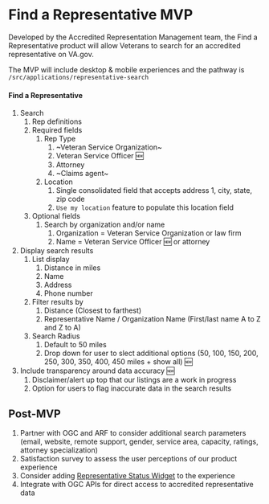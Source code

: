 # Find a Representative MVP

Developed by the Accredited Representation Management team, the Find a Representative product will allow Veterans to search for an accredited representative on VA.gov.

The MVP will include desktop & mobile experiences and the pathway is `/src/applications/representative-search`

#### Find a Representative
1. Search
    1. Rep definitions
    2. Required fields
        1. Rep Type
            1. ~Veteran Service Organization~
            2. Veteran Service Officer 🆕
            3. Attorney
            4. ~Claims agent~
        2. Location 
            1. Single consolidated field that accepts address 1, city, state, zip code
            2. `Use my location` feature to populate this location field
   3. Optional fields
      1. Search by organization and/or name
         1. Organization = Veteran Service Organization or law firm
         2. Name = Veteran Service Officer 🆕 or attorney 
2. Display search results
   1. List display
      1. Distance in miles
      2. Name
      3. Address
      4. Phone number
   3. Filter results by
      1. Distance (Closest to farthest)
      2. Representative Name / Organization Name (First/last name A to Z and Z to A)
   4. Search Radius 
      1. Default to 50 miles
      2. Drop down for user to slect additional options (50, 100, 150, 200, 250, 300, 350, 400, 450 miles + show all) 🆕
3. Include transparency around data accuracy 🆕
   1. Disclaimer/alert up top that our listings are a work in progress
   2. Option for users to flag inaccurate data in the search results 
    

## Post-MVP

1. Partner with OGC and ARF to consider additional search parameters (email, website, remote support, gender, service area, capacity, ratings, attorney specialization)
2. Satisfaction survey to assess the user perceptions of our product experience
3. Consider adding [Representative Status Widget](https://github.com/department-of-veterans-affairs/va.gov-team/blob/master/products/accredited-representation-management/mvp-representative-status-widget.md) to the experience
4. Integrate with OGC APIs for direct access to accredited representative data
